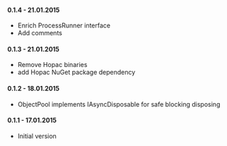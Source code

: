 #### 0.1.4 - 21.01.2015
* Enrich ProcessRunner interface
* Add comments

#### 0.1.3 - 21.01.2015
* Remove Hopac binaries
* add Hopac NuGet package dependency

#### 0.1.2 - 18.01.2015
* ObjectPool implements IAsyncDisposable for safe blocking disposing

#### 0.1.1 - 17.01.2015
* Initial version
